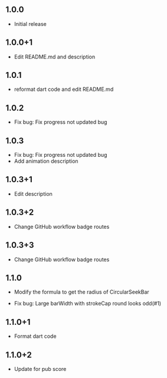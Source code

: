 ## 1.0.0

- Initial release

## 1.0.0+1

- Edit README.md and description

## 1.0.1

- reformat dart code and edit README.md

## 1.0.2

- Fix bug: Fix progress not updated bug

## 1.0.3

- Fix bug: Fix progress not updated bug
- Add animation description 

## 1.0.3+1

- Edit description

## 1.0.3+2

- Change GitHub workflow badge routes

## 1.0.3+3

- Change GitHub workflow badge routes

## 1.1.0

- Modify the formula to get the radius of CircularSeekBar

- Fix bug: Large barWidth with strokeCap round looks odd(#1)

## 1.1.0+1

- Format dart code

## 1.1.0+2

- Update for pub score
